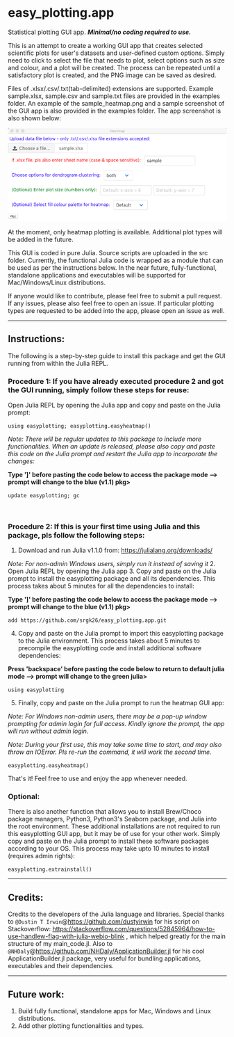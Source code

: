 # easy_plotting.app
Statistical plotting GUI app. ***Minimal/no coding required to use.*** 

This is an attempt to create a working GUI app that creates selected scientific plots for user's datasets and user-defined custom options. Simply need to click to select the file that needs to plot, select options such as size and colour, and a plot will be created. The process can be repeated until a satisfactory plot is created, and the PNG image can be saved as desired.

Files of .xlsx/.csv/.txt(tab-delimited) extensions are supported. Example sample.xlsx, sample.csv and sample.txt files are provided in the examples folder. An example of the sample_heatmap.png and a sample screenshot of the GUI app is also provided in the examples folder. The app screenshot is also shown below:

![Alt text](/examples/App_Screenshot.png?raw=true "Heatmap Plotting")

At the moment, only heatmap plotting is available. Additional plot types will be added in the future.

This GUI is coded in pure Julia. Source scripts are uploaded in the src folder. Currently, the functional Julia code is wrapped as a module that can be used as per the instructions below. In the near future, fully-functional, standalone applications and executables will be supported for Mac/Windows/Linux distributions.

If anyone would like to contribute, please feel free to submit a pull request. If any issues, please also feel free to open an issue. If particular plotting types are requested to be added into the app, please open an issue as well.

***

## Instructions:

The following is a step-by-step guide to install this package and get the GUI running from within the Julia REPL.

### Procedure 1: If you have already executed procedure 2 and got the GUI running, simply follow these steps for reuse:
  Open Julia REPL by opening the Julia app and copy and paste on the Julia prompt:
  ```
  using easyplotting; easyplotting.easyheatmap()
  ```
  
  *Note: There will be regular updates to this package to include more functionalities. When an update is released, please also copy and paste this code on the Julia prompt and restart the Julia app to incorporate the changes:*
  
  **Type ']' before pasting the code below to access the package mode --> prompt will change to the blue (v1.1) pkg>**
  ```
  update easyplotting; gc
  ```
 <br/>
 
 ### Procedure 2: If this is your first time using Julia and this package, pls follow the following steps:
  1. Download and run Julia v1.1.0 from: https://julialang.org/downloads/ 
  
  *Note: For non-admin Windows users, simply run it instead of saving it*
  2. Open Julia REPL by opening the Julia app
  3. Copy and paste on the Julia prompt to install the easyplotting package and all its dependencies. This process takes about 5 minutes for all the dependencies to install:
 
  **Type ']' before pasting the code below to access the package mode --> prompt will change to the blue (v1.1) pkg>**
  ```
  add https://github.com/srgk26/easy_plotting.app.git
  ```
  4. Copy and paste on the Julia prompt to import this easyplotting package to the Julia environment. This process takes about 5 minutes to precompile the easyplotting code and install additional software dependencies:
  
  **Press 'backspace' before pasting the code below to return to default julia mode --> prompt will change to the green julia>**
  ```
  using easyplotting
  ```
  5. Finally, copy and paste on the Julia prompt to run the heatmap GUI app:
  
  *Note: For Windows non-admin users, there may be a pop-up window prompting for admin login for full access. Kindly ignore the prompt, the app will run without admin login.*
  
  *Note: During your first use, this may take some time to start, and may also throw an IOError. Pls re-run the command, it will work the second time.*
  ```
  easyplotting.easyheatmap()
  ```
 
That's it! Feel free to use and enjoy the app whenever needed.

### Optional:

There is also another function that allows you to install Brew/Choco package managers, Python3, Python3's Seaborn package, and Julia into the root environment. These additional installations are not required to run this easyplotting GUI app, but it may be of use for your other work. Simply copy and paste on the Julia prompt to install these software packages according to your OS. This process may take upto 10 minutes to install (requires admin rights):
```
easyplotting.extrainstall()
```

***

## Credits:

Credits to the developers of the Julia language and libraries. Special thanks to `@Dustin T Irwin`@https://github.com/dustyirwin for his script on Stackoverflow: https://stackoverflow.com/questions/52845964/how-to-use-handlew-flag-with-julia-webio-blink , which helped greatly for the main structure of my main_code.jl. Also to `@NHDaly`@https://github.com/NHDaly/ApplicationBuilder.jl for his cool ApplicationBuilder.jl package, very useful for bundling applications, executables and their dependencies.

***

## Future work:
  1. Build fully functional, standalone apps for Mac, Windows and Linux distributions.
  2. Add other plotting functionalities and types.
